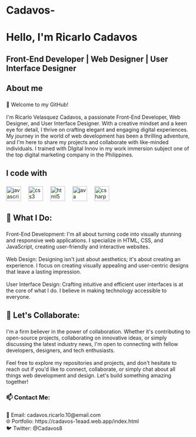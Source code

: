 # Cadavos-<h1 align="left">Hello, I'm Ricarlo Cadavos</h1>

###

<h2 align="left">Front-End Developer | Web Designer | User Interface Designer</h2>

###

<h2 align="left">About me</h2>

###

<p align="left">👋 Welcome to my GitHub!<br><br>I'm Ricarlo Velasquez Cadavos, a passionate Front-End Developer, Web Designer, and User Interface Designer. With a creative mindset and a keen eye for detail, I thrive on crafting elegant and engaging digital experiences. My journey in the world of web development has been a thrilling adventure, and I'm here to share my projects and collaborate with like-minded individuals. I trained with DIgital Innov in my work immersion subject one of the top digital marketing company in the Philippines.</p>

###

<h2 align="left">I code with</h2>

###

<div align="left">
  <img src="https://cdn.jsdelivr.net/gh/devicons/devicon/icons/javascript/javascript-original.svg" height="40" alt="javascript logo"  />
  <img width="12" />
  <img src="https://cdn.jsdelivr.net/gh/devicons/devicon/icons/css3/css3-original.svg" height="40" alt="css3 logo"  />
  <img width="12" />
  <img src="https://cdn.jsdelivr.net/gh/devicons/devicon/icons/html5/html5-original.svg" height="40" alt="html5 logo"  />
  <img width="12" />
  <img src="https://cdn.jsdelivr.net/gh/devicons/devicon/icons/java/java-original.svg" height="40" alt="java logo"  />
  <img width="12" />
  <img src="https://cdn.jsdelivr.net/gh/devicons/devicon/icons/csharp/csharp-original.svg" height="40" alt="csharp logo"  />
</div>

###

<h2 align="left">🚀 What I Do:</h2>

###

<p align="left">Front-End Development: I'm all about turning code into visually stunning and responsive web applications. I specialize in HTML, CSS, and JavaScript, creating user-friendly and interactive websites.<br><br>Web Design: Designing isn't just about aesthetics; it's about creating an experience. I focus on creating visually appealing and user-centric designs that leave a lasting impression.<br><br>User Interface Design: Crafting intuitive and efficient user interfaces is at the core of what I do. I believe in making technology accessible to everyone.</p>

###

<h2 align="left">🌟 Let's Collaborate:</h2>

###

<p align="left">I'm a firm believer in the power of collaboration. Whether it's contributing to open-source projects, collaborating on innovative ideas, or simply discussing the latest industry news, I'm open to connecting with fellow developers, designers, and tech enthusiasts.<br><br>Feel free to explore my repositories and projects, and don't hesitate to reach out if you'd like to connect, collaborate, or simply chat about all things web development and design. Let's build something amazing together!</p>

###

<h3 align="left">📫 Contact Me:</h3>

###

<p align="left">📧 Email: cadavos.ricarlo.10@email.com<br>🌐 Portfolio: https://cadavos-1eaad.web.app/index.html<br>🐦 Twitter: @Cadavos8</p>

###
